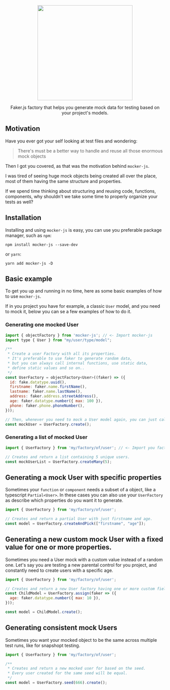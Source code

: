 <div align="center">
  <img src="https://tschleuss.github.io/mocker-js/assets/logo.svg" width="300"/>
  <p>Faker.js factory that helps you generate mock data for testing based on your project's models.</p>
</div>

## Motivation

Have you ever got your self looking at test files and wondering:
> There's must be a better way to handle and reuse all those enormous mock objects

Then I got you covered, as that was the motivation behind `mocker-js`.

I was tired of seeing huge mock objects being created all over the place, most of them having the same structure and properties.

If we spend time thinking about structuring and reusing code, functions, components, why shouldn't we take some time to properly organize your tests as well?


## Installation

Installing and using `mocker-js` is easy, you can use you preferable package manager, such as `npm`:

```shell
npm install mocker-js --save-dev
```

or `yarn`:

```shell
yarn add mocker-js -D
```

## Basic example

To get you up and running in no time, here as some basic examples of how to use `mocker-js`.

If in you project you have for example, a classic `User` model, and you need to mock it, below you can se a few examples of how to do it.

### Generating one mocked User

```js
import { objectFactory } from 'mocker-js'; // <- Import mocker-js
import type { User } from "my/user/type/model";

/**
 * Create a user Factory with all its properties.
 * It's preferable to use faker to generate random data,
 * but you can always call internal functions, use static data,
 * define static values and so on..
 */
const UserFactory = objectFactory<User>((faker) => ({
  id: fake.datatype.uuid(),
  firstname: faker.name.firstName(),
  lastname: faker.name.lastName(),
  address: faker.address.streetAddress(),
  age: faker.datatype.number({ max: 100 }),
  phone: faker.phone.phoneNumber(),
}));

// Then, whenever you need to mock a User model again, you can just call:
const mockUser = UserFactory.create();
```

### Generating a list of mocked User

```js
import { UserFactory } from 'my/factory/of/user'; // <- Import you factory to reuse it

// Creates and return a list containing 5 unique users.
const mockUserList = UserFactory.createMany(5);
```

## Generating a mock User with specific properties

Sometimes your `function` or `component` needs a subset of a object, like a typescript `Partial<User>`. In these cases you can also use your `UserFactory` as describe which properties do you want it to generate.

```js
import { UserFactory } from 'my/factory/of/user';

// Creates and return a partial User with just firstname and age.
const model = UserFactory.createAndPick(["firstname", "age"]);
```

## Generating a new custom mock User with a fixed value for one or more properties.

Sometimes you need a User mock with a custom value instead of a random one. 
Let's say you are testing a new parental control for you project, and constantly need to
create users with a specific age.

```js
import { UserFactory } from 'my/factory/of/user';

// Creates and return a new User factory having one or more custom fields.
const ChildModel = UserFactory.assign(faker => ({
  age: faker.datatype.number({ max: 10 }),
}));

const model = ChildModel.create();
```

## Generating consistent mock Users

Sometimes you want your mocked object to be the same across multiple test runs, like for snapshopt testing.

```js
import { UserFactory } from 'my/factory/of/user';

/**
 * Creates and return a new mocked user for based on the seed.
 * Every user created for the same seed will be equal.
 */
const model = UserFactory.seed(666).create();
```